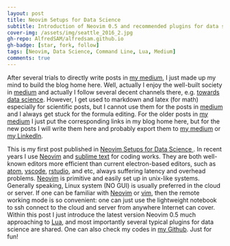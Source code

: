 ```yaml
---
layout: post
title: Neovim Setups for Data Science
subtitle: Introduction of Neovim 0.5 and recommended plugins for data science 
cover-img: /assets/img/seattle_2016_2.jpg
gh-repo: AlfredSAM/alfredsam.github.io
gh-badge: [star, fork, follow]
tags: [Neovim, Data Science, Command Line, Lua, Medium]
comments: true
---
```


After several trials to directly write posts in [my medium](https://alfredfaisam.medium.com/), I just made up my mind to build the blog home here. Well, actually I enjoy the well-built society in [medium](https://medium.com/) and actually I follow several decent channels there, e.g. [towards data science](https://towardsdatascience.com/). However, I get used to markdown and latex (for math) especially for scientific posts, but I cannot use them for the posts in [medium](https://medium.com/) and I always get stuck for the formula editing. For the older posts in [my medium](https://alfredfaisam.medium.com/) I just put the corresponding links in my blog home here, but for the new posts I will write them here and probably export them to [my medium](https://alfredfaisam.medium.com/) or [my LinkedIn](https://www.linkedin.com/in/alfred-fai-sam/).


This is my first post published in [Neovim Setups for Data Science
](https://medium.com/geekculture/neovim-setups-for-data-science-5ea251e3735f). In recent years I use [Neovim](https://neovim.io/) and [sublime text](https://www.sublimetext.com/) for coding works. They are both well-known editors more efficient than current electron-based editors, such as [atom](https://atom.io/), [vscode](https://code.visualstudio.com/), [rstudio](https://www.rstudio.com/), and etc, always suffering latency and overhead problems. [Neovim](https://neovim.io/) is primitive and easily set up in unix-like systems. Generally speaking, Linux system (NO GUI) is usually preferred in the cloud or server. If one can be familiar with [Neovim](https://neovim.io/) or [vim](https://www.vim.org/), then the remote working mode is so convenient: one can just use the lightweight notebook to ssh connect to the cloud and server from anywhere Internet can cover. Within this post I just introduce the latest version Neovim 0.5 much approaching to [Lua](https://www.lua.org/), and most importantly several typical plugins for data science are shared. One can also check my codes in [my Github](https://github.com/AlfredSAM/medium_blogs/tree/main/Neovim_Setups_for_Data_Science/nvim). Just for fun! 